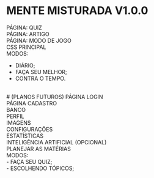 
# MENTE MISTURADA V1.0.0
PÁGINA: QUIZ <br>
PÁGINA: ARTIGO <br>
PÁGINA: MODO DE JOGO <br>
CSS PRINCIPAL <br>
MODOS: <br>
- DIÁRIO; <br>
- FAÇA SEU MELHOR; <br>
- CONTRA O TEMPO. <br>
 <br>
# (PLANOS FUTUROS)
PÁGINA LOGIN <br>
PÁGINA CADASTRO <br>
BANCO <br>
PERFIL <br>
IMAGENS <br>
CONFIGURAÇÕES <br>
ESTATÍSTICAS <br>
INTELIGÊNCIA ARTIFICIAL (OPCIONAL) <br>
PLANEJAR AS MATÉRIAS <br>
MODOS: <br>
- FAÇA SEU QUIZ; <br>
- ESCOLHENDO TÓPICOS; <br>
